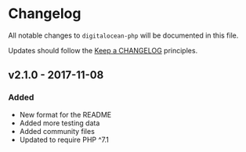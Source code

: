 # Changelog

All notable changes to `digitalocean-php` will be documented in this file.

Updates should follow the [Keep a CHANGELOG](http://keepachangelog.com/) principles.

## v2.1.0 - 2017-11-08

### Added
- New format for the README
- Added more testing data
- Added community files
- Updated to require PHP ^7.1
